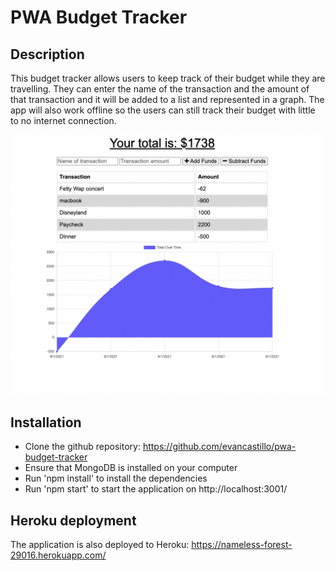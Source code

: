 # PWA Budget Tracker

## Description

This budget tracker allows users to keep track of their budget while they are travelling. They can enter the name of the transaction and the amount of that transaction and it will be added to a list and represented in a graph. The app will also work offline so the users can still track their budget with little to no internet connection.

![budget](https://github.com/evancastillo/pwa-budget-tracker/blob/main/budget%20screenshot/budget.png?raw=true)

## Installation

* Clone the github repository: https://github.com/evancastillo/pwa-budget-tracker
* Ensure that MongoDB is installed on your computer
* Run 'npm install' to install the dependencies
* Run 'npm start' to start the application on http://localhost:3001/

## Heroku deployment

The application is also deployed to Heroku: https://nameless-forest-29016.herokuapp.com/